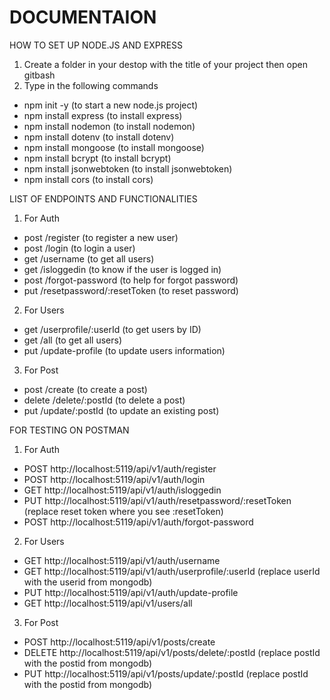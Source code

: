 DOCUMENTAION 
=======================================================================

HOW TO SET UP NODE.JS AND EXPRESS
1. Create a folder in your destop with the title of your project then open gitbash 
2. Type in the following commands
- npm init -y (to start a new node.js project)
- npm install express (to install express)
- npm install nodemon (to install nodemon)
- npm install dotenv (to install dotenv)
- npm install mongoose (to install mongoose)
- npm install bcrypt (to install bcrypt)
- npm install jsonwebtoken (to install jsonwebtoken)
- npm install cors (to install cors)

LIST OF ENDPOINTS AND FUNCTIONALITIES
1. For Auth
- post  /register (to register a new user)
- post  /login (to login a user)
- get   /username (to get all users)
- get   /isloggedin (to know if the user is logged in)
- post  /forgot-password (to help for forgot password)
- put   /resetpassword/:resetToken (to reset password)
2. For Users
- get   /userprofile/:userId (to get users by ID)
- get   /all (to get all users)
- put   /update-profile (to update users information)
3. For Post
- post   /create (to create a post)
- delete /delete/:postId (to delete a post)
- put    /update/:postId (to update an existing post)

FOR TESTING ON POSTMAN
1. For Auth
- POST http://localhost:5119/api/v1/auth/register
- POST http://localhost:5119/api/v1/auth/login
- GET http://localhost:5119/api/v1/auth/isloggedin
- PUT http://localhost:5119/api/v1/auth/resetpassword/:resetToken (replace reset token where you see :resetToken)
- POST http://localhost:5119/api/v1/auth/forgot-password
2. For Users
- GET http://localhost:5119/api/v1/auth/username
- GET http://localhost:5119/api/v1/auth/userprofile/:userId (replace userId with the userid from mongodb)
- PUT http://localhost:5119/api/v1/auth/update-profile
- GET http://localhost:5119/api/v1/users/all
3. For Post
- POST http://localhost:5119/api/v1/posts/create
- DELETE http://localhost:5119/api/v1/posts/delete/:postId (replace postId with the postid from mongodb)
- PUT http://localhost:5119/api/v1/posts/update/:postId (replace postId with the postid from mongodb)




